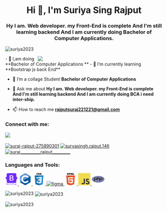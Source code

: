 <h1 align="center">Hi 👋, I'm Suriya Sing Rajput</h1>
<h3 align="center">Hy I am. Web developer. my Front-End is complete And I'm still learning backend And I am currently doing Bachelor of Computer Applications.</h3>
<!-- <img align="right" alt="coding" width="400" src="https://media.giphy.com/media/8L2mc89iC1fTq/giphy.gif" > -->
<p align="left"> <img src="https://komarev.com/ghpvc/?username=suriya2023&label=Profile%20views&color=0e75b6&style=flat" alt="suriya2023" /> </p>
<!-- <img align="right" width="400" src="https://www.bing.com/th/id/OGC.67155f51e2ad53c2a6e7ea09100c196c?pid=1.7&rurl=https%3a%2f%2fmedia.giphy.com%2fmedia%2f1Zq8d95kJdtg4%2fgiphy.gif&ehk=rJ8rJYMgj6XYFrfszYSWK5hV9GDdrejYWbgXEo4DXP0%3d"> -->
<img align="right" width="400" src = "https://media.tenor.com/6JptszQgCnkAAAAi/text-work.gif">
<!-- <img align="right" width="200" src = "https://user-images.githubusercontent.com/69384657/179312151-fdabe3af-823f-41ab-a6d4-17a72af4e9e8.png"> -->
- 🔭 I,am doing **Bachelor of Computer Applications **
<!-- <img  src=" https://user-images.githubusercontent.com/69384657/179312151-fdabe3af-823f-41ab-a6d4-17a72af4e9e8.png" align="right" width="400"> -->
- 🌱 I’m currently learning **Bootstrap js back End**

- 🤝 I’m a collage Student **Bachelor of Computer Applications** 

- 💬 Ask me about **Hy I am. Web developer. my Front-End is complete And I'm still learning backend And I am currently doing BCA i need inter-ship.**

- 📫 How to reach me **rajputsuraj221221@gmail.com**

<h3 align="left">Connect with me:</h3>
<img style="margin-left="25px" width="200" src = "https://user-images.githubusercontent.com/69384657/179312151-fdabe3af-823f-41ab-a6d4-17a72af4e9e8.png">
<p align="left">
<a href="https://linkedin.com/in/suraj-rajput-275890301" target="blank"><img align="center" src="https://raw.githubusercontent.com/rahuldkjain/github-profile-readme-generator/master/src/images/icons/Social/linked-in-alt.svg" alt="suraj-rajput-275890301" height="30" width="40" /></a>
<a href="https://fb.com/suryasingh.rajput.146" target="blank"><img align="center" src="https://raw.githubusercontent.com/rahuldkjain/github-profile-readme-generator/master/src/images/icons/Social/facebook.svg" alt="suryasingh.rajput.146" height="30" width="40" /></a>
<a href="https://instagram.com/suraj__________rajput_________" target="blank"><img align="center" src="https://raw.githubusercontent.com/rahuldkjain/github-profile-readme-generator/master/src/images/icons/Social/instagram.svg" alt="suraj__________rajput_________" height="30" width="40" /></a>
</p>

<h3 align="left">Languages and Tools:</h3>
<p align="left"> <a href="https://getbootstrap.com" target="_blank" rel="noreferrer"> <img src="https://raw.githubusercontent.com/devicons/devicon/master/icons/bootstrap/bootstrap-plain-wordmark.svg" alt="bootstrap" width="40" height="40"/> </a> <a href="https://www.cprogramming.com/" target="_blank" rel="noreferrer"> <img src="https://raw.githubusercontent.com/devicons/devicon/master/icons/c/c-original.svg" alt="c" width="40" height="40"/> </a> <a href="https://www.w3schools.com/css/" target="_blank" rel="noreferrer"> <img src="https://raw.githubusercontent.com/devicons/devicon/master/icons/css3/css3-original-wordmark.svg" alt="css3" width="40" height="40"/> </a> <a href="https://www.figma.com/" target="_blank" rel="noreferrer"> <img src="https://www.vectorlogo.zone/logos/figma/figma-icon.svg" alt="figma" width="40" height="40"/> </a> <a href="https://www.w3.org/html/" target="_blank" rel="noreferrer"> <img src="https://raw.githubusercontent.com/devicons/devicon/master/icons/html5/html5-original-wordmark.svg" alt="html5" width="40" height="40"/> </a> <a href="https://developer.mozilla.org/en-US/docs/Web/JavaScript" target="_blank" rel="noreferrer"> <img src="https://raw.githubusercontent.com/devicons/devicon/master/icons/javascript/javascript-original.svg" alt="javascript" width="40" height="40"/> </a> <a href="https://www.php.net" target="_blank" rel="noreferrer"> <img src="https://raw.githubusercontent.com/devicons/devicon/master/icons/php/php-original.svg" alt="php" width="40" height="40"/> </a> </p>
<!-- <img align="right" width="200" src = "https://user-images.githubusercontent.com/69384657/179312151-fdabe3af-823f-41ab-a6d4-17a72af4e9e8.png"> -->

<p><img align="left" src="https://github-readme-stats.vercel.app/api/top-langs?username=suriya2023&show_icons=true&locale=en&layout=compact" alt="suriya2023" /></p>
<!-- <img align="right" width="200" src = "https://user-images.githubusercontent.com/69384657/179312151-fdabe3af-823f-41ab-a6d4-17a72af4e9e8.png"> -->


<p>&nbsp;<img align="center" src="https://github-readme-stats.vercel.app/api?username=suriya2023&show_icons=true&locale=en" alt="suriya2023" /></p>
<!-- <img  src=" https://user-images.githubusercontent.com/69384657/179312151-fdabe3af-823f-41ab-a6d4-17a72af4e9e8.png" align="right" width="400"> -->
<!-- <img align="right" width="200" src = "https://user-images.githubusercontent.com/69384657/179312151-fdabe3af-823f-41ab-a6d4-17a72af4e9e8.png"> -->
<p><img align="center" src="https://github-readme-streak-stats.herokuapp.com/?user=suriya2023&" alt="suriya2023" /></p>
<!-- <img align="right" width="200" src = "https://user-images.githubusercontent.com/69384657/179312151-fdabe3af-823f-41ab-a6d4-17a72af4e9e8.png"> -->

